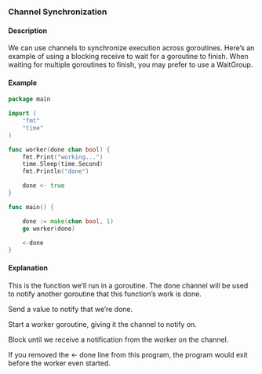 ### Channel Synchronization

#### Description

We can use channels to synchronize execution across goroutines. Here’s an example of using a blocking receive to wait for a goroutine to finish. When waiting for multiple goroutines to finish, you may prefer to use a WaitGroup.

#### Example

```go
package main

import (
    "fmt"
    "time"
)

func worker(done chan bool) {
    fmt.Print("working...")
    time.Sleep(time.Second)
    fmt.Println("done")

    done <- true
}

func main() {

    done := make(chan bool, 1)
    go worker(done)

    <-done
}
```

#### Explanation

This is the function we’ll run in a goroutine. The done channel will be used to notify another goroutine that this function’s work is done.

Send a value to notify that we’re done.

Start a worker goroutine, giving it the channel to notify on.

Block until we receive a notification from the worker on the channel.

If you removed the <- done line from this program, the program would exit before the worker even started.
